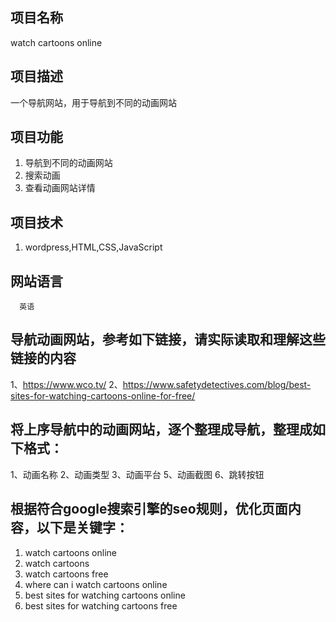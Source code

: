 ## 项目名称
   watch cartoons online
   ## 项目描述
   一个导航网站，用于导航到不同的动画网站
   ## 项目功能
   1. 导航到不同的动画网站
   2. 搜索动画
   3. 查看动画网站详情
   ## 项目技术
   1. wordpress,HTML,CSS,JavaScript
   ## 网站语言
      英语
   ## 导航动画网站，参考如下链接，请实际读取和理解这些链接的内容
   1、https://www.wco.tv/
   2、https://www.safetydetectives.com/blog/best-sites-for-watching-cartoons-online-for-free/
   ## 将上序导航中的动画网站，逐个整理成导航，整理成如下格式：
   1、动画名称
   2、动画类型
   3、动画平台
   5、动画截图
   6、跳转按钮
   ## 根据符合google搜索引擎的seo规则，优化页面内容，以下是关键字：
   1. watch cartoons online
   2. watch cartoons 
   3. watch cartoons free
   4. where can i watch cartoons online
   5. best sites for watching cartoons online
   6. best sites for watching cartoons free